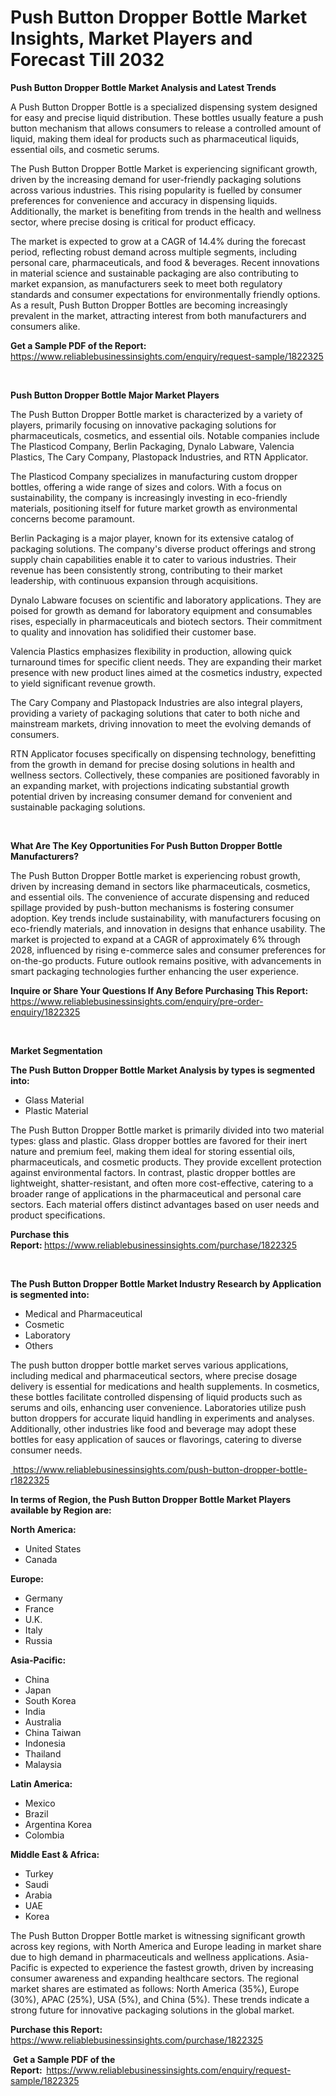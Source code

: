 <p><h1>Push Button Dropper Bottle Market Insights, Market Players and Forecast Till 2032</h1></p><p><strong>Push Button Dropper Bottle Market Analysis and Latest Trends</strong></p>
<p><p>A Push Button Dropper Bottle is a specialized dispensing system designed for easy and precise liquid distribution. These bottles usually feature a push button mechanism that allows consumers to release a controlled amount of liquid, making them ideal for products such as pharmaceutical liquids, essential oils, and cosmetic serums.</p><p>The Push Button Dropper Bottle Market is experiencing significant growth, driven by the increasing demand for user-friendly packaging solutions across various industries. This rising popularity is fuelled by consumer preferences for convenience and accuracy in dispensing liquids. Additionally, the market is benefiting from trends in the health and wellness sector, where precise dosing is critical for product efficacy.</p><p>The market is expected to grow at a CAGR of 14.4% during the forecast period, reflecting robust demand across multiple segments, including personal care, pharmaceuticals, and food & beverages. Recent innovations in material science and sustainable packaging are also contributing to market expansion, as manufacturers seek to meet both regulatory standards and consumer expectations for environmentally friendly options. As a result, Push Button Dropper Bottles are becoming increasingly prevalent in the market, attracting interest from both manufacturers and consumers alike.</p></p>
<p><strong>Get a Sample PDF of the Report:&nbsp;</strong> <a href="https://www.reliablebusinessinsights.com/enquiry/request-sample/1822325?utm_campaign=3131&utm_medium=2&utm_source=Github&utm_content=ia&utm_term=19042025&utm_id=push-button-dropper-bottle">https://www.reliablebusinessinsights.com/enquiry/request-sample/1822325</a></p>
<p>&nbsp;</p>
<p><strong>Push Button Dropper Bottle Major Market Players</strong></p>
<p><p>The Push Button Dropper Bottle market is characterized by a variety of players, primarily focusing on innovative packaging solutions for pharmaceuticals, cosmetics, and essential oils. Notable companies include The Plasticod Company, Berlin Packaging, Dynalo Labware, Valencia Plastics, The Cary Company, Plastopack Industries, and RTN Applicator.</p><p>The Plasticod Company specializes in manufacturing custom dropper bottles, offering a wide range of sizes and colors. With a focus on sustainability, the company is increasingly investing in eco-friendly materials, positioning itself for future market growth as environmental concerns become paramount.</p><p>Berlin Packaging is a major player, known for its extensive catalog of packaging solutions. The company's diverse product offerings and strong supply chain capabilities enable it to cater to various industries. Their revenue has been consistently strong, contributing to their market leadership, with continuous expansion through acquisitions.</p><p>Dynalo Labware focuses on scientific and laboratory applications. They are poised for growth as demand for laboratory equipment and consumables rises, especially in pharmaceuticals and biotech sectors. Their commitment to quality and innovation has solidified their customer base.</p><p>Valencia Plastics emphasizes flexibility in production, allowing quick turnaround times for specific client needs. They are expanding their market presence with new product lines aimed at the cosmetics industry, expected to yield significant revenue growth.</p><p>The Cary Company and Plastopack Industries are also integral players, providing a variety of packaging solutions that cater to both niche and mainstream markets, driving innovation to meet the evolving demands of consumers.</p><p>RTN Applicator focuses specifically on dispensing technology, benefitting from the growth in demand for precise dosing solutions in health and wellness sectors. Collectively, these companies are positioned favorably in an expanding market, with projections indicating substantial growth potential driven by increasing consumer demand for convenient and sustainable packaging solutions.</p></p>
<p>&nbsp;</p>
<p><strong>What Are The Key Opportunities For Push Button Dropper Bottle Manufacturers?</strong></p>
<p><p>The Push Button Dropper Bottle market is experiencing robust growth, driven by increasing demand in sectors like pharmaceuticals, cosmetics, and essential oils. The convenience of accurate dispensing and reduced spillage provided by push-button mechanisms is fostering consumer adoption. Key trends include sustainability, with manufacturers focusing on eco-friendly materials, and innovation in designs that enhance usability. The market is projected to expand at a CAGR of approximately 6% through 2028, influenced by rising e-commerce sales and consumer preferences for on-the-go products. Future outlook remains positive, with advancements in smart packaging technologies further enhancing the user experience.</p></p>
<p><strong>Inquire or Share Your Questions If Any Before Purchasing This Report:</strong> <a href="https://www.reliablebusinessinsights.com/enquiry/pre-order-enquiry/1822325?utm_campaign=3131&utm_medium=2&utm_source=Github&utm_content=ia&utm_term=19042025&utm_id=push-button-dropper-bottle">https://www.reliablebusinessinsights.com/enquiry/pre-order-enquiry/1822325</a></p>
<p>&nbsp;</p>
<p><strong>Market Segmentation</strong></p>
<p><strong>The Push Button Dropper Bottle Market Analysis by types is segmented into:</strong></p>
<p><ul><li>Glass Material</li><li>Plastic Material</li></ul></p>
<p><p>The Push Button Dropper Bottle market is primarily divided into two material types: glass and plastic. Glass dropper bottles are favored for their inert nature and premium feel, making them ideal for storing essential oils, pharmaceuticals, and cosmetic products. They provide excellent protection against environmental factors. In contrast, plastic dropper bottles are lightweight, shatter-resistant, and often more cost-effective, catering to a broader range of applications in the pharmaceutical and personal care sectors. Each material offers distinct advantages based on user needs and product specifications.</p></p>
<p><strong>Purchase this Report:&nbsp;</strong><a href="https://www.reliablebusinessinsights.com/purchase/1822325?utm_campaign=3131&utm_medium=2&utm_source=Github&utm_content=ia&utm_term=19042025&utm_id=push-button-dropper-bottle">https://www.reliablebusinessinsights.com/purchase/1822325</a></p>
<p>&nbsp;</p>
<p><strong>The Push Button Dropper Bottle Market Industry Research by Application is segmented into:</strong></p>
<p><ul><li>Medical and Pharmaceutical</li><li>Cosmetic</li><li>Laboratory</li><li>Others</li></ul></p>
<p><p>The push button dropper bottle market serves various applications, including medical and pharmaceutical sectors, where precise dosage delivery is essential for medications and health supplements. In cosmetics, these bottles facilitate controlled dispensing of liquid products such as serums and oils, enhancing user convenience. Laboratories utilize push button droppers for accurate liquid handling in experiments and analyses. Additionally, other industries like food and beverage may adopt these bottles for easy application of sauces or flavorings, catering to diverse consumer needs.</p></p>
<p><a href="https://www.reliablebusinessinsights.com/push-button-dropper-bottle-r1822325?utm_campaign=3131&utm_medium=2&utm_source=Github&utm_content=ia&utm_term=19042025&utm_id=push-button-dropper-bottle">&nbsp;https://www.reliablebusinessinsights.com/push-button-dropper-bottle-r1822325</a></p>
<p><strong>In terms of Region, the Push Button Dropper Bottle Market Players available by Region are:</strong></p>
<p>
    <p> <strong> North America: </strong>
        <ul>
            <li>United States</li>
            <li>Canada</li>
        </ul>
        </p> 
    <p> <strong> Europe: </strong>
        <ul>
            <li>Germany</li>
            <li>France</li>
            <li>U.K.</li>
            <li>Italy</li>
            <li>Russia</li>
        </ul>
        </p> 
    <p> <strong> Asia-Pacific: </strong>
        <ul>
            <li>China</li>
            <li>Japan</li>
            <li>South Korea</li>
            <li>India</li>
            <li>Australia</li>
            <li>China Taiwan</li>
            <li>Indonesia</li>
            <li>Thailand</li>
            <li>Malaysia</li>
        </ul>
        </p> 
    <p> <strong> Latin America: </strong>
        <ul>
            <li>Mexico</li>
            <li>Brazil</li>
            <li>Argentina Korea</li>
            <li>Colombia</li>
        </ul>
        </p> 
    <p> <strong> Middle East & Africa: </strong>
        <ul>
            <li>Turkey</li>
            <li>Saudi</li>
            <li>Arabia</li>
            <li>UAE</li>
            <li>Korea</li>
        </ul>
    </p>
    </p>
<p><p>The Push Button Dropper Bottle market is witnessing significant growth across key regions, with North America and Europe leading in market share due to high demand in pharmaceuticals and wellness applications. Asia-Pacific is expected to experience the fastest growth, driven by increasing consumer awareness and expanding healthcare sectors. The regional market shares are estimated as follows: North America (35%), Europe (30%), APAC (25%), USA (5%), and China (5%). These trends indicate a strong future for innovative packaging solutions in the global market.</p></p>
<p><strong>Purchase this Report: </strong><a href="https://www.reliablebusinessinsights.com/purchase/1822325?utm_campaign=3131&utm_medium=2&utm_source=Github&utm_content=ia&utm_term=19042025&utm_id=push-button-dropper-bottle">https://www.reliablebusinessinsights.com/purchase/1822325</a></p>
<p>&nbsp;<strong>Get a Sample PDF of the Report:&nbsp;&nbsp;</strong><a href="https://www.reliablebusinessinsights.com/enquiry/request-sample/1822325?utm_campaign=3131&utm_medium=2&utm_source=Github&utm_content=ia&utm_term=19042025&utm_id=push-button-dropper-bottle">https://www.reliablebusinessinsights.com/enquiry/request-sample/1822325</a></p>
<p><strong></strong></p>
<p><p></p><p></p><p></p></p>